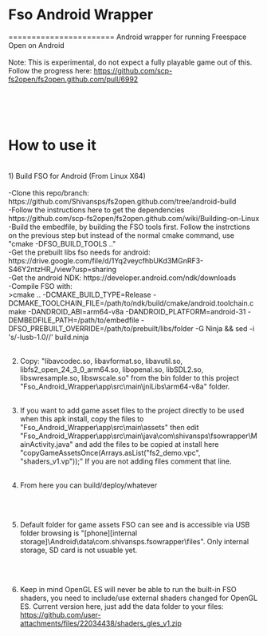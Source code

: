 # Fso Android Wrapper
=======================
Android wrapper for running Freespace Open on Android<br />
<br />
Note: This is experimental, do not expect a fully playable game out of this.<br />
Follow the progress here: https://github.com/scp-fs2open/fs2open.github.com/pull/6992

<br /><br />
How to use it
=======================

<br />
1) Build FSO for Android (From Linux X64)<br /><br />
-Clone this repo/branch: https://github.com/Shivansps/fs2open.github.com/tree/android-build<br />
-Follow the instructions here to get the dependencies https://github.com/scp-fs2open/fs2open.github.com/wiki/Building-on-Linux<br />
-Build the embedfile, by building the FSO tools first. Follow the instrctions on the previous step but instead of the normal cmake command, use "cmake -DFSO_BUILD_TOOLS .."<br />
-Get the prebuilt libs fso needs for android: https://drive.google.com/file/d/1Yq2veycfhbUKd3MGnRF3-S46Y2ntzHR_/view?usp=sharing<br />
-Get the android NDK: https://developer.android.com/ndk/downloads<br />
-Compile FSO with: <br />
>cmake .. -DCMAKE_BUILD_TYPE=Release -DCMAKE_TOOLCHAIN_FILE=/path/to/ndk/build/cmake/android.toolchain.cmake -DANDROID_ABI=arm64-v8a -DANDROID_PLATFORM=android-31 -DEMBEDFILE_PATH=/path/to/embedfile -DFSO_PREBUILT_OVERRIDE=/path/to/prebuilt/libs/folder -G Ninja && sed -i 's/-lusb-1.0//' build.ninja
<br /><br />

2) Copy: "libavcodec.so, libavformat.so, libavutil.so, libfs2_open_24_3_0_arm64.so, libopenal.so, libSDL2.so, libswresample.so, libswscale.so" from the bin folder to this project "Fso_Android_Wrapper\app\src\main\jniLibs\arm64-v8a" folder.
<br /><br />

3) If you want to add game asset files to the project directly to be used when this apk install, copy the files to "Fso_Android_Wrapper\app\src\main\assets" then edit "Fso_Android_Wrapper\app\src\main\java\com\shivansps\fsowrapper\MainActivity.java" and add the files to be copied at install here "copyGameAssetsOnce(Arrays.asList("fs2_demo.vpc", "shaders_v1.vp"));" If you are not adding files comment that line.
<br /><br />

4) From here you can build/deploy/whatever

<br /><br />

5) Default folder for game assets FSO can see and is accessible via USB folder browsing is "[phone][internal storage]\Android\data\com.shivansps.fsowrapper\files". Only internal storage, SD card is not usuable yet.

<br /><br />

6) Keep in mind OpenGL ES will never be able to run the built-in FSO shaders, you need to include/use external shaders changed for OpenGL ES. Current version here, just add the data folder to your files: https://github.com/user-attachments/files/22034438/shaders_gles_v1.zip